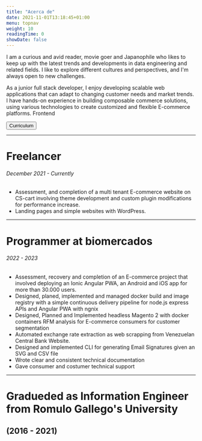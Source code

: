 ```yaml
---
title: "Acerca de"
date: 2021-11-01T13:18:45+01:00
menu: topnav
weight: 10
readingTime: 0
showDate: false
---
```

I am a curious and avid reader, movie goer and Japanophile who likes to keep up with the latest trends and developments in data engineering and related fields. I like to explore different cultures and perspectives, and I'm always open to new challenges.

As a junior full stack developer, I enjoy developing scalable web applications that can adapt to changing customer needs and market trends. I have hands-on experience in building composable commerce solutions, using various technologies to create customized and flexible E-commerce platforms.
Frontend

<a href="/">
<button class="inline-button"> 
Curriculum 
</button>
</a>

---

# Freelancer
###### December 2021 - Currently

- Assessment, and completion of a multi tenant E-commerce website on CS-cart involving theme development and custom plugin modifications for performance increase.
- Landing pages and simple websites with WordPress.

---

# Programmer at biomercados 
###### 2022 - 2023

- Assessment, recovery and completion of an E-commerce project that involved deploying an Ionic Angular PWA, an Android and iOS app for more than 30.000 users.
- Designed, planed, implemented and managed docker build and image registry with a simple continuous delivery pipeline for node.js express APIs and Angular PWA with ngnix
- Designed, Planned and Implemented headless Magento 2 with docker containers RFM analysis for E-commerce consumers for customer segmentation
- Automated exchange rate extraction as web scrapping from Venezuelan Central Bank Website.
- Designed and implemented CLI for generating Email Signatures given an SVG and CSV file
- Wrote clear and consistent technical documentation
- Gave consumer and costumer technical support

---

# Gradueded as Information Engineer from Romulo Gallego's University 
## (2016 - 2021)
